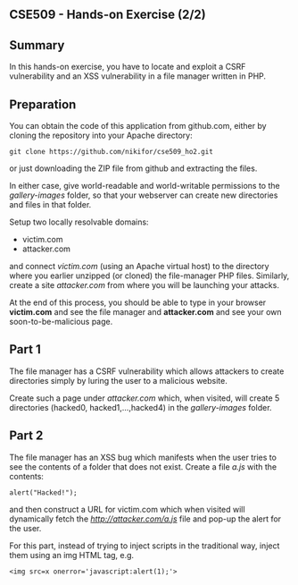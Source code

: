 ## CSE509 - Hands-on Exercise (2/2)

Summary
-------
In this hands-on exercise, you have to locate and exploit a CSRF vulnerability and an XSS vulnerability in a file manager written in PHP.

Preparation
-----------
You can obtain the code of this application from github.com, either by cloning the repository into your Apache directory:

	git clone https://github.com/nikifor/cse509_ho2.git

or just downloading the ZIP file from github and extracting the files.

In either case, give world-readable and world-writable permissions to the *gallery-images* folder, so that your webserver can create new directories and files in that folder.

Setup two locally resolvable domains:

* victim.com
* attacker.com

and connect *victim.com* (using an Apache virtual host) to the directory where you earlier unzipped (or cloned) the file-manager PHP files. Similarly, create a site *attacker.com* from where you will be launching your attacks.

At the end of this process, you should be able to type in your browser **victim.com** and see the file manager and **attacker.com** and see your own soon-to-be-malicious page.

Part 1
------

The file manager has a CSRF vulnerability which allows attackers to create directories simply by luring the user to a malicious website.

Create such a page under *attacker.com* which, when visited, will create 5 directories (hacked0, hacked1,...,hacked4) in the *gallery-images* folder.

Part 2
------

The file manager has an XSS bug which manifests when the user tries to see the contents of a folder that does not exist. Create a file *a.js* with the contents:

	alert("Hacked!");

and then construct a URL for victim.com which when visited will dynamically fetch the *http://attacker.com/a.js* file and pop-up the alert for the user.

For this part, instead of trying to inject scripts in the traditional way, inject them using an img HTML tag, e.g.

	<img src=x onerror='javascript:alert(1);'>



